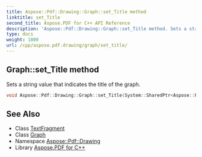 ```yaml
---
title: Aspose::Pdf::Drawing::Graph::set_Title method
linktitle: set_Title
second_title: Aspose.PDF for C++ API Reference
description: 'Aspose::Pdf::Drawing::Graph::set_Title method. Sets a string value that indicates the title of the graph in C++.'
type: docs
weight: 1800
url: /cpp/aspose.pdf.drawing/graph/set_title/
---
```

## Graph::set_Title method


Sets a string value that indicates the title of the graph.

```cpp
void Aspose::Pdf::Drawing::Graph::set_Title(System::SharedPtr<Aspose::Pdf::Text::TextFragment> value)
```

## See Also

* Class [TextFragment](../../../aspose.pdf.text/textfragment/)
* Class [Graph](../)
* Namespace [Aspose::Pdf::Drawing](../../)
* Library [Aspose.PDF for C++](../../../)

